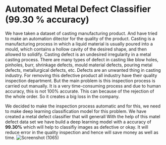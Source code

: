 # Automated Metal Defect Classifier (99.30 % accuracy)

We have taken a dataset of casting manufacturing product. And have tried to make an automation ditector for the quality of the product.
Casting is a manufacturing process in which a liquid material is usually poured into a mould, which contains a hollow cavity of the desired shape, and then allowed to solidify.
Casting defect is an undesired irregularity in a metal casting process. There are many types of defect in casting like blow holes, pinholes, burr, shrinkage defects, mould material defects, pouring metal defects, metallurgical defects, etc.
Defects are an unwanted thing in casting industry. For removing this defective product all industry have their quality inspection department. But the main problem is this inspection process is carried out manually. It is a very time-consuming process and due to human accuracy, this is not 100% accurate. This can because of the rejection of the whole order. So it creates a big loss in the company.

We decided to make the inspection process automatic and for this, we need to make deep learning classification model for this problem.
We have created a metal defect classifier that will generall
With the help of this matel defect data set we have build a deep learning model with a accuracy of **99.30%** which will help to classifiy images as defective or okay. It will reduce error in the quality inspection and hence will save money as well as time. 
![Screenshot (1065)](https://user-images.githubusercontent.com/49563140/139199297-28cd46c6-4da8-4bfa-bbf3-7ca684f4d77c.png)
